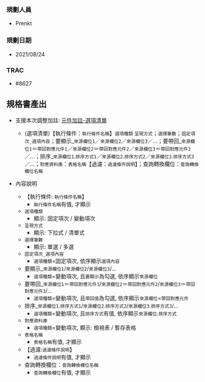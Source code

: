 ### <div id="user">規劃人員</div>
* Prenkt

### <div id="updatedate">規劃日期</div>
* 2021/08/24

### <div id="trac">TRAC</div>
* #8627 

## <div id="specification_output">規格書產出</div>
* 支援本次調整加註: [元件加註-選項清單][link_OAList]
    * (選項清單)【執行條件：`執行條件名稱`】`選項種類` `呈現方式`；`選擇筆數`；`固定項次_選項內容`；要顯示_`來源欄位1`／`來源欄位2`／`來源欄位3`／...；要帶回_`來源欄位1`＝`帶回對應元件1`／`來源欄位2`＝`帶回對應元件2`／`來源欄位3`＝`帶回對應元件3`／...；排序_`來源欄位1`.`排序方式1`／`來源欄位2`.`排序方式2`／`來源欄位3`.`排序方式3`／...；`對應資料庫`：`表格名稱`【過濾：`過濾條件說明`】；查詢轉換欄位：`查詢轉換欄位名稱`

* 內容說明
    * 【執行條件: `執行條件名稱`】
        * `執行條件名稱`有值, 才顯示
    * `選項種類`
        * 顯示: 固定項次 / 變動項次
    * `呈現方式`
        * 顯示: 下拉式 / 清單式
    * `選擇筆數`
        * 顯示: 單選 / 多選
    * `固定項次_選項內容`
        * `選項種類`=固定項次, 依序顯示`選項內容`
    * 要顯示_`來源欄位1`/`來源欄位2`/`來源欄位3`/...
        * `選項種類`=變動項次, 且`要顯示`為勾選, 依序顯示`來源欄位`
    * 要帶回_`來源欄位1`＝`帶回對應元件1`/`來源欄位2`＝`帶回對應元件2`/`來源欄位3`＝`帶回對應元件3`/...
        * `選項種類`=變動項次, 且`帶回值`為勾選, 依序顯示`來源欄位`=`帶回對應元件`
    * 排序_`來源欄位1`.`排序方式1`/`來源欄位2`.`排序方式2`/`來源欄位3`.`排序方式3`/...
        * `選項種類`=變動項次, 且`排序方式`有值, 依序顯示`來源欄位`.`排序方式`
    * `對應資料庫`
        * `選項種類`=變動項次, 顯示: 檢視表 / 暫存表格
    * `表格名稱`
        * `表格名稱`有值, 才顯示
    * 【過濾:`過濾條件說明`】
        * `過濾條件說明`有值, 才顯示
    * 查詢轉換欄位：`查詢轉換欄位名稱`
        * `查詢轉換欄位`有值, 才顯示


<!--超連結 -->
[link_OAList]:OAList/README.md